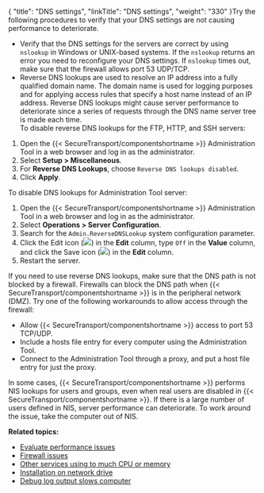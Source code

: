 {
    "title": "DNS settings",
    "linkTitle": "DNS settings",
    "weight": "330"
}Try the following procedures to verify that your DNS settings are not causing performance to deteriorate.

-   Verify that the DNS settings for the servers are correct by using `nslookup` in Windows or UNIX-based systems. If the `nslookup` returns an error you need to reconfigure your DNS settings. If `nslookup` times out, make sure that the firewall allows port 53 UDP/TCP.
-   Reverse DNS lookups are used to resolve an IP address into a fully qualified domain name. The domain name is used for logging purposes and for applying access rules that specify a host name instead of an IP address. Reverse DNS lookups might cause server performance to deteriorate since a series of requests through the DNS name server tree is made each time.  
    To disable reverse DNS lookups for the FTP, HTTP, and SSH servers:

1.  Open the {{< SecureTransport/componentshortname >}} Administration Tool in a web browser and log in as the administrator.
2.  Select **Setup > Miscellaneous**.
3.  For **Reverse DNS Lookups**, choose `Reverse DNS lookups disabled`.
4.  Click **Apply**.

To disable DNS lookups for Administration Tool server:

1.  Open the {{< SecureTransport/componentshortname >}} Administration Tool in a web browser and log in as the administrator.
2.  Select **Operations > Server Configuration**.
3.  Search for the `Admin.ReverseDNSLookup` system configuration parameter.
4.  Click the Edit icon (![](/Images/SecureTransport/EditIcon_12x13.png)) in the **Edit** column, type `Off` in the **Value** column, and click the Save icon (![](/Images/SecureTransport/SaveIcon_13x13.png)) in the **Edit** column.
5.  Restart the server.

If you need to use reverse DNS lookups, make sure that the DNS path is not blocked by a firewall. Firewalls can block the DNS path when {{< SecureTransport/componentshortname  >}} is in the peripheral network (DMZ). Try one of the following workarounds to allow access through the firewall:

-   Allow {{< SecureTransport/componentshortname >}} access to port 53 TCP/UDP.
-   Include a hosts file entry for every computer using the Administration Tool.
-   Connect to the Administration Tool through a proxy, and put a host file entry for just the proxy.

In some cases, {{< SecureTransport/componentshortname  >}} performs NIS lookups for users and groups, even when real users are disabled in {{< SecureTransport/componentshortname  >}}. If there is a large number of users defined in NIS, server performance can deteriorate. To work around the issue, take the computer out of NIS.

**Related topics:**

-   <a href="../t_st_evaluate_performance_issues" class="MCXref xref">Evaluate performance issues</a>
-   <a href="../t_st_firewall_issues" class="MCXref xref">Firewall issues</a>
-   <a href="../t_st_other_services_using_to_much_cpu_memory" class="MCXref xref">Other services using to much CPU or memory</a>
-   <a href="../t_st_installation_on_network_drive" class="MCXref xref">Installation on network drive</a>
-   <a href="../t_st_debug_log_output_slows_computer" class="MCXref xref">Debug log output slows computer</a>
